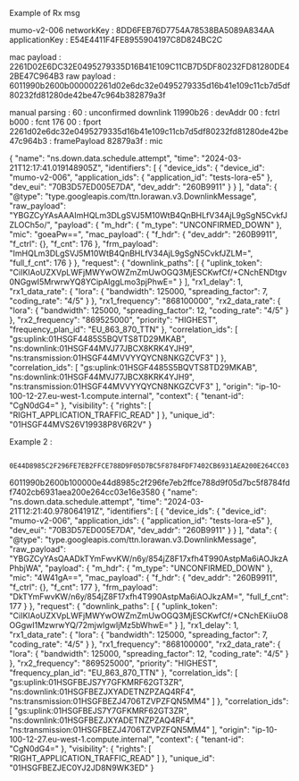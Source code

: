 Example of Rx msg

mumo-v2-006
networkKey : 8DD6FEB76D7754A78538BA5089A834AA
applicationKey : E54E4411F4FE8955904197C8D824BC2C

mac payload :                   2261D02E6DC32E0495279335D16B41E109C11CB7D5DF80232FD81280DE42BE47C964B3
raw payload : 6011990b2600b000002261d02e6dc32e0495279335d16b41e109c11cb7d5df80232fd81280de42be47c964b382879a3f

manual parsing : 
60 : unconfirmed downlink
11990b26 : devAddr
00 : fctrl
b000 : fcnt 176
00 : fport
2261d02e6dc32e0495279335d16b41e109c11cb7d5df80232fd81280de42be47c964b3 : framePayload
82879a3f : mic

{
  "name": "ns.down.data.schedule.attempt",
  "time": "2024-03-21T12:17:41.019148905Z",
  "identifiers": [
    {
      "device_ids": {
        "device_id": "mumo-v2-006",
        "application_ids": {
          "application_id": "tests-lora-e5"
        },
        "dev_eui": "70B3D57ED005E7DA",
        "dev_addr": "260B9911"
      }
    }
  ],
  "data": {
    "@type": "type.googleapis.com/ttn.lorawan.v3.DownlinkMessage",
    "raw_payload": "YBGZCyYAsAAAImHQLm3DLgSVJ5M10WtB4QnBHLfV34AjL9gSgN5CvkfJZLOCh5o/",
    "payload": {
      "m_hdr": {
        "m_type": "UNCONFIRMED_DOWN"
      },
      "mic": "goeaPw==",
      "mac_payload": {
        "f_hdr": {
          "dev_addr": "260B9911",
          "f_ctrl": {},
          "f_cnt": 176
        },
        "frm_payload": "ImHQLm3DLgSVJ5M10WtB4QnBHLfV34AjL9gSgN5CvkfJZLM=",
        "full_f_cnt": 176
      }
    },
    "request": {
      "downlink_paths": [
        {
          "uplink_token": "CiIKIAoUZXVpLWFjMWYwOWZmZmUwOGQ3MjESCKwfCf/+CNchENDtgv0NGgwI5MrwrwYQ8YCipAIggLmo3pjPhwE="
        }
      ],
      "rx1_delay": 1,
      "rx1_data_rate": {
        "lora": {
          "bandwidth": 125000,
          "spreading_factor": 7,
          "coding_rate": "4/5"
        }
      },
      "rx1_frequency": "868100000",
      "rx2_data_rate": {
        "lora": {
          "bandwidth": 125000,
          "spreading_factor": 12,
          "coding_rate": "4/5"
        }
      },
      "rx2_frequency": "869525000",
      "priority": "HIGHEST",
      "frequency_plan_id": "EU_863_870_TTN"
    },
    "correlation_ids": [
      "gs:uplink:01HSGF4485S5BQVTS8TD29MKAB",
      "ns:downlink:01HSGF44MVJ77JBCX8KRK4YJH9",
      "ns:transmission:01HSGF44MVVYYQYCN8NKGZCVF3"
    ]
  },
  "correlation_ids": [
    "gs:uplink:01HSGF4485S5BQVTS8TD29MKAB",
    "ns:downlink:01HSGF44MVJ77JBCX8KRK4YJH9",
    "ns:transmission:01HSGF44MVVYYQYCN8NKGZCVF3"
  ],
  "origin": "ip-10-100-12-27.eu-west-1.compute.internal",
  "context": {
    "tenant-id": "CgN0dG4="
  },
  "visibility": {
    "rights": [
      "RIGHT_APPLICATION_TRAFFIC_READ"
    ]
  },
  "unique_id": "01HSGF44MVS26V19938P8V6R2V"
}


Example 2 : 

                  0E44D8985C2F296FE7EB2FFCE788D9F05D7BC5F8784FDF7402CB6931AEA200E264CC03
6011990b2600b100000e44d8985c2f296fe7eb2ffce788d9f05d7bc5f8784fdf7402cb6931aea200e264cc03e16e3580
{
  "name": "ns.down.data.schedule.attempt",
  "time": "2024-03-21T12:21:40.978064191Z",
  "identifiers": [
    {
      "device_ids": {
        "device_id": "mumo-v2-006",
        "application_ids": {
          "application_id": "tests-lora-e5"
        },
        "dev_eui": "70B3D57ED005E7DA",
        "dev_addr": "260B9911"
      }
    }
  ],
  "data": {
    "@type": "type.googleapis.com/ttn.lorawan.v3.DownlinkMessage",
    "raw_payload": "YBGZCyYAsQAADkTYmFwvKW/n6y/854jZ8F17xfh4T990AstpMa6iAOJkzAPhbjWA",
    "payload": {
      "m_hdr": {
        "m_type": "UNCONFIRMED_DOWN"
      },
      "mic": "4W41gA==",
      "mac_payload": {
        "f_hdr": {
          "dev_addr": "260B9911",
          "f_ctrl": {},
          "f_cnt": 177
        },
        "frm_payload": "DkTYmFwvKW/n6y/854jZ8F17xfh4T990AstpMa6iAOJkzAM=",
        "full_f_cnt": 177
      }
    },
    "request": {
      "downlink_paths": [
        {
          "uplink_token": "CiIKIAoUZXVpLWFjMWYwOWZmZmUwOGQ3MjESCKwfCf/+CNchEKiiuO8OGgwI1MzwrwYQ/72mjwIgwIjMz5bWhwE="
        }
      ],
      "rx1_delay": 1,
      "rx1_data_rate": {
        "lora": {
          "bandwidth": 125000,
          "spreading_factor": 7,
          "coding_rate": "4/5"
        }
      },
      "rx1_frequency": "868100000",
      "rx2_data_rate": {
        "lora": {
          "bandwidth": 125000,
          "spreading_factor": 12,
          "coding_rate": "4/5"
        }
      },
      "rx2_frequency": "869525000",
      "priority": "HIGHEST",
      "frequency_plan_id": "EU_863_870_TTN"
    },
    "correlation_ids": [
      "gs:uplink:01HSGFBEJS7Y7GFKMRF62GT3ZR",
      "ns:downlink:01HSGFBEZJXYADETNZPZAQ4RF4",
      "ns:transmission:01HSGFBEZJ4706TZVPZFQN5MM4"
    ]
  },
  "correlation_ids": [
    "gs:uplink:01HSGFBEJS7Y7GFKMRF62GT3ZR",
    "ns:downlink:01HSGFBEZJXYADETNZPZAQ4RF4",
    "ns:transmission:01HSGFBEZJ4706TZVPZFQN5MM4"
  ],
  "origin": "ip-10-100-12-27.eu-west-1.compute.internal",
  "context": {
    "tenant-id": "CgN0dG4="
  },
  "visibility": {
    "rights": [
      "RIGHT_APPLICATION_TRAFFIC_READ"
    ]
  },
  "unique_id": "01HSGFBEZJEC0YJ2JD8N9WK3ED"
}